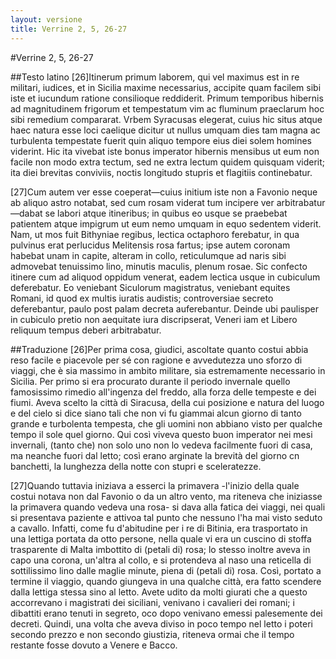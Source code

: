 ```yaml
---
layout: versione
title: Verrine 2, 5, 26-27
---
```


#Verrine 2, 5, 26-27

##Testo latino
[26]Itinerum primum laborem, qui vel maximus est in re militari, iudices, et in Sicilia maxime necessarius, accipite quam facilem sibi iste et iucundum ratione consilioque reddiderit. Primum temporibus hibernis ad magnitudinem frigorum et tempestatum vim ac fluminum praeclarum hoc sibi remedium compararat. Vrbem Syracusas elegerat, cuius hic situs atque haec natura esse loci caelique dicitur ut nullus umquam dies tam magna ac turbulenta tempestate fuerit quin aliquo tempore eius diei solem homines viderint. Hic ita vivebat iste bonus imperator hibernis mensibus ut eum non facile non modo extra tectum, sed ne extra lectum quidem quisquam viderit; ita diei brevitas conviviis, noctis longitudo stupris et flagitiis continebatur.

[27]Cum autem ver esse coeperat—cuius initium iste non a Favonio neque ab aliquo astro notabat, sed cum rosam viderat tum incipere ver arbitrabatur—dabat se labori atque itineribus; in quibus eo usque se praebebat patientem atque impigrum ut eum nemo umquam in equo sedentem viderit. Nam, ut mos fuit Bithyniae regibus, lectica octaphoro ferebatur, in qua pulvinus erat perlucidus Melitensis rosa fartus; ipse autem coronam habebat unam in capite, alteram in collo, reticulumque ad naris sibi admovebat tenuissimo lino, minutis maculis, plenum rosae. Sic confecto itinere cum ad aliquod oppidum venerat, eadem lectica usque in cubiculum deferebatur. Eo veniebant Siculorum magistratus, veniebant equites Romani, id quod ex multis iuratis audistis; controversiae secreto deferebantur, paulo post palam decreta auferebantur. Deinde ubi paulisper in cubiculo pretio non aequitate iura discripserat, Veneri iam et Libero reliquum tempus deberi arbitrabatur.

##Traduzione
[26]Per prima cosa, giudici, ascoltate quanto costui abbia reso facile e piacevole per sé con ragione e avvedutezza uno sforzo di viaggi, che è sia massimo in ambito militare, sia estremamente necessario in Sicilia. Per primo si era procurato durante il periodo invernale quello famosissimo rimedio all'ingenza del freddo, alla forza delle tempeste e dei fiumi. Aveva scelto la città di Siracusa, della cui posizione e natura del luogo e del cielo si dice siano tali che non vi fu giammai alcun giorno di tanto grande e turbolenta tempesta, che gli uomini non abbiano visto per qualche tempo il sole quel giorno. Qui così viveva questo buon imperator nei mesi invernali, (tanto che) non solo uno non lo vedeva facilmente fuori di casa, ma neanche fuori dal letto; così erano arginate la brevità del giorno cn banchetti, la lunghezza della notte con stupri e sceleratezze.

[27]Quando tuttavia iniziava a esserci la primavera -l'inizio della quale costui notava non dal Favonio o da un altro vento, ma riteneva che iniziasse la primavera quando vedeva una rosa- si dava alla fatica dei viaggi, nei quali si presentava paziente e attivoa tal punto che nessuno l'ha mai visto seduto a cavallo. Infatti, come fu d'abitudine per i re di Bitinia, era trasportato in una lettiga portata da otto persone, nella quale vi era un cuscino di stoffa trasparente di Malta imbottito di (petali di) rosa; lo stesso inoltre aveva in capo una corona, un'altra al collo, e si protendeva al naso una reticella di sottilissimo lino dalle maglie minute, piena di (petali di) rosa. Così, portato a termine il viaggio, quando giungeva in una qualche città, era fatto scendere dalla lettiga stessa sino al letto. Avete udito da molti giurati che a questo accorrevano i magistrati dei siciliani, venivano i cavalieri dei romani; i dibattiti erano tenuti in segreto, oco dopo venivano emessi palesemente dei decreti. Quindi, una volta che aveva diviso in poco tempo nel letto i poteri secondo prezzo e non secondo giustizia, riteneva ormai che il tempo restante fosse dovuto a Venere e Bacco.
